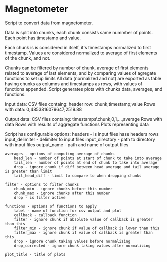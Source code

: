 # Magnetometer

Script to convert data from magnetometer.

Data is split into chunks, each chunk consists same nummber of points.
Each point has timestamp and value.

Each chunk is is considered in itself, it's timestamps normalized to first timestamp.
Values are considered normalized to average of first elements of the chunk, and not.

Chunks can be filtered by number of chunk, average of first elements related to average of last elements, and by comparing values of agregate functions to set up limits
All data (normalized and not) are exported as table having chunks as columns and timestamps as rows, with values of functions appended.
Script generates plots with chunks data, averages, and functions.

Input data:
CSV files containg:
	header row:
		chunk;timestamp;value
	Rows with data:
		0;4853816079647;2519.88

Output data:
CSV files containg:
	timestamps\chunk,0,1,...,average
	Rows with data
	Rows with results of aggregate functions
Plots representing data

Script has configurable options:
	headers - is input files hase headers rows
	input_delimiter - delimiter fo input files
	input_directory - path to directory with input files
	output_name - path and name of output files

	averages - options of computing average of chunks
		head_len - number of points at start of chunk to take into average
		tail_len - number of points at end of chunk to take into average
		drop - ignore chunk if diff between head average and tail average is greater than limit
		tail_head_diff - limit to compare to when dropping chunks

	filter - options to filter chunks
		chunk_min - ignore chunks before this number
		chunk_max - ignore chunks after this number
		drop - is filter active

	functions - options of functions to apply
		label - name of function for csv output and plot
		callback - callback function
		filter - ignore chunk if absolute value of callback is greater than this
		filter_min - ignore chunk if value of callback is lower than this
		filter_max - ignore chunk if value of callback is greater than this
		drop - ignore chunk taking values before normalizing
		drop_corrected - ignore chunk taking values after normalizing

	plot_title - title of plots
